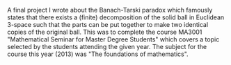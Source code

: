 A final project I wrote about the Banach-Tarski paradox which famously states that there exists a (finite) decomposition of the solid ball in Euclidean 3-space such that the parts can be put together to make two identical copies of the original ball. This was to complete the course MA3001 "Mathematical Seminar for Master Degree Students" which covers a topic selected by the students attending the given year. The subject for the course this year (2013) was "The foundations of mathematics".
